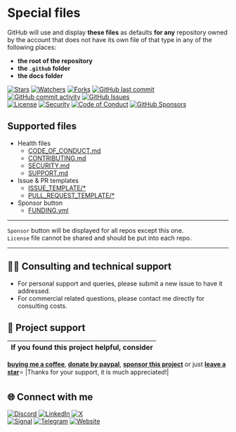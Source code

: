 # Special files

GitHub will use and display **these files** as defaults **for any** repository owned by the account that does not have its own file of that type in any of the following places:

- **the root of the repository**
- **the `.github` folder**
- **the docs folder**

<!-- buttons -->
[![Stars](https://img.shields.io/github/stars/ivancarlosti/.github?label=⭐%20Stars&color=gold&style=flat)](https://github.com/ivancarlosti/.github/stargazers)
[![Watchers](https://img.shields.io/github/watchers/ivancarlosti/.github?label=Watchers&style=flat&color=red)](https://github.com/sponsors/ivancarlosti)
[![Forks](https://img.shields.io/github/forks/ivancarlosti/.github?label=Forks&style=flat&color=ff69b4)](https://github.com/sponsors/ivancarlosti)
[![GitHub last commit](https://img.shields.io/github/last-commit/ivancarlosti/.github?label=Last%20Commit)](https://github.com/ivancarlosti/.github/commits)
[![GitHub commit activity](https://img.shields.io/github/commit-activity/m/ivancarlosti/.github?label=Activity)](https://github.com/ivancarlosti/.github/pulse)
[![GitHub Issues](https://img.shields.io/github/issues/ivancarlosti/.github?label=Issues&color=orange)](https://github.com/ivancarlosti/.github/issues)  
[![License](https://img.shields.io/github/license/ivancarlosti/.github?label=License)](LICENSE)
[![Security](https://img.shields.io/badge/Security-View%20Here-purple)](https://github.com/ivancarlosti/.github/security)
[![Code of Conduct](https://img.shields.io/badge/Code%20of%20Conduct-2.1-4baaaa)](https://github.com/ivancarlosti/.github?tab=coc-ov-file)
[![GitHub Sponsors](https://img.shields.io/github/sponsors/ivancarlosti?label=GitHub%20Sponsors&color=ffc0cb)][sponsor]
<!-- endbuttons -->

## Supported files

- Health files
  - [CODE_OF_CONDUCT.md][cc]
  - [CONTRIBUTING.md][contributing]
  - [SECURITY.md][security]
  - [SUPPORT.md][support]
- Issue & PR templates
  - [ISSUE_TEMPLATE/\*][it]
  - [PULL_REQUEST_TEMPLATE/\*][prt]
- Sponsor button
  - [FUNDING.yml][funding]

---

`Sponsor` button will be displayed for all repos except this one.\
`License` file cannot be shared and should be put into each repo.

<!-- footer -->
---

## 🧑‍💻 Consulting and technical support
* For personal support and queries, please submit a new issue to have it addressed.
* For commercial related questions, please contact me directly for consulting costs. 

## 🩷 Project support
| If you found this project helpful, consider |
| :---: |
[**buying me a coffee**][buymeacoffee], [**donate by paypal**][paypal], [**sponsor this project**][sponsor] or just [**leave a star**](../..)⭐
|Thanks for your support, it is much appreciated!|

## 🌐 Connect with me
[![Discord](https://img.shields.io/badge/Discord-@ivancarlos.me-5865F2)](https://discord.com/users/ivancarlos.me)
[![LinkedIn](https://img.shields.io/badge/LinkedIn-@ivancarlos-0077B5)](https://www.linkedin.com/in/ivancarlos)
[![X](https://img.shields.io/badge/X-@ivancarlos-000000)](https://x.com/ivancarlos)  
[![Signal](https://img.shields.io/badge/Signal-@ivancarlos.01-2592E9)](https://icc.gg/.signal)
[![Telegram](https://img.shields.io/badge/Telegram-@ivancarlos-26A5E4)](https://t.me/ivancarlos)
[![Website](https://img.shields.io/badge/Website-ivancarlos.me-FF6B6B)](https://ivancarlos.me)

[cc]: https://docs.github.com/en/communities/setting-up-your-project-for-healthy-contributions/adding-a-code-of-conduct-to-your-project
[contributing]: https://docs.github.com/en/articles/setting-guidelines-for-repository-contributors
[security]: https://docs.github.com/en/code-security/getting-started/adding-a-security-policy-to-your-repository
[support]: https://docs.github.com/en/articles/adding-support-resources-to-your-project
[it]: https://docs.github.com/en/communities/using-templates-to-encourage-useful-issues-and-pull-requests/configuring-issue-templates-for-your-repository#configuring-the-template-chooser
[prt]: https://docs.github.com/en/communities/using-templates-to-encourage-useful-issues-and-pull-requests/creating-a-pull-request-template-for-your-repository
[funding]: https://docs.github.com/en/articles/displaying-a-sponsor-button-in-your-repository
[ivancarlos]: https://ivancarlos.me
[buymeacoffee]: https://www.buymeacoffee.com/ivancarlos
[paypal]: https://icc.gg/donate
[sponsor]: https://github.com/sponsors/ivancarlosti
